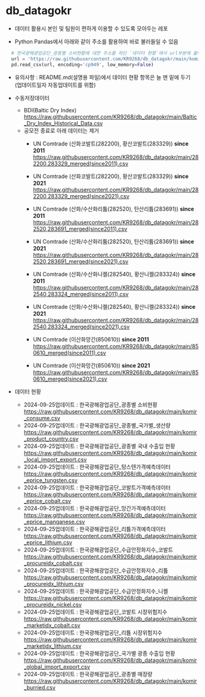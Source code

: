 # db_datagokr

* 데이터 활용시 본인 및 팀원이 편하게 이용할 수 있도록 모아두는 레포

* Python Pandas에서 아래와 같이 주소를 활용하여 바로 불러들일 수 있음
```python
  # 한국광해광업공단_광종별 소비현황에 대한 주소를 하단 `데이터 현황`에서 url부분에 붙여넣기
  url = 'https://raw.githubusercontent.com/KR9268/db_datagokr/main/komir_consume.csv'
  pd.read_csv(url, encoding='cp949', low_memory=False)
```

* 유의사항 : README.md(설명용 파일)에서 데이터 현황 항목은 늘 맨 밑에 두기 
  (업데이트일자 자동업데이트를 위함)

* 수동저장데이터
  * BDI(Baltic Dry Index)
https://raw.githubusercontent.com/KR9268/db_datagokr/main/Baltic_Dry_Index_Historical_Data.csv
  * 공모전 종료로 아래 데이터는 제거
    * UN Comtrade (산화코발트(282200), 황산코발트(283329)) **since 2011**
  https://raw.githubusercontent.com/KR9268/db_datagokr/main/282200,283329_merged(since2011).csv
    * UN Comtrade (산화코발트(282200), 황산코발트(283329)) **since 2021**
  https://raw.githubusercontent.com/KR9268/db_datagokr/main/282200,283329_merged(since2021).csv
  
    * UN Comtrade (산화/수산화리튬(282520), 탄산리튬(283691)) **since 2011**
  https://raw.githubusercontent.com/KR9268/db_datagokr/main/282520,283691_merged(since2011).csv
    * UN Comtrade (산화/수산화리튬(282520), 탄산리튬(283691)) **since 2021**
  https://raw.githubusercontent.com/KR9268/db_datagokr/main/282520,283691_merged(since2021).csv
  
    * UN Comtrade (산화/수산화니켈(282540), 황산니켈(283324)) **since 2011**
  https://raw.githubusercontent.com/KR9268/db_datagokr/main/282540,283324_merged(since2011).csv
    * UN Comtrade (산화/수산화니켈(282540), 황산니켈(283324)) **since 2021**
  https://raw.githubusercontent.com/KR9268/db_datagokr/main/282540,283324_merged(since2021).csv
  
    * UN Comtrade (이산화망간(850610)) **since 2011**
  https://raw.githubusercontent.com/KR9268/db_datagokr/main/850610_merged(since2011).csv
    * UN Comtrade (이산화망간(850610)) **since 2021**
  https://raw.githubusercontent.com/KR9268/db_datagokr/main/850610_merged(since2021).csv


* 데이터 현황

  *  2024-09-25업데이트 : 한국광해광업공단_광종별 소비현황
https://raw.githubusercontent.com/KR9268/db_datagokr/main/komir_consume.csv
  *  2024-09-25업데이트 : 한국광해광업공단_광종별_국가별_생산량
https://raw.githubusercontent.com/KR9268/db_datagokr/main/komir_product_country.csv
  *  2024-09-25업데이트 : 한국광해광업공단_광종별 국내 수출입 현황
https://raw.githubusercontent.com/KR9268/db_datagokr/main/komir_local_import_export.csv
  *  2024-09-25업데이트 : 한국광해광업공단_텅스텐가격예측데이터
https://raw.githubusercontent.com/KR9268/db_datagokr/main/komir_eprice_tungsten.csv
  *  2024-09-25업데이트 : 한국광해광업공단_코발트가격예측데이터
https://raw.githubusercontent.com/KR9268/db_datagokr/main/komir_eprice_cobalt.csv
  *  2024-09-25업데이트 : 한국광해광업공단_망간가격예측데이터
https://raw.githubusercontent.com/KR9268/db_datagokr/main/komir_eprice_manganese.csv
  *  2024-09-25업데이트 : 한국광해광업공단_리튬가격예측데이터
https://raw.githubusercontent.com/KR9268/db_datagokr/main/komir_eprice_lithium.csv
  *  2024-09-25업데이트 : 한국광해광업공단_수급안정화지수_코발트
https://raw.githubusercontent.com/KR9268/db_datagokr/main/komir_procureidx_cobalt.csv
  *  2024-09-25업데이트 : 한국광해광업공단_수급안정화지수_리튬 
https://raw.githubusercontent.com/KR9268/db_datagokr/main/komir_procureidx_lithium.csv
  *  2024-09-25업데이트 : 한국광해광업공단_수급안정화지수_니켈
https://raw.githubusercontent.com/KR9268/db_datagokr/main/komir_procureidx_nickel.csv
  *  2024-09-25업데이트 : 한국광해광업공단_코발트 시장위험지수
https://raw.githubusercontent.com/KR9268/db_datagokr/main/komir_marketidx_cobalt.csv
  *  2024-09-25업데이트 : 한국광해광업공단_리튬 시장위험지수
https://raw.githubusercontent.com/KR9268/db_datagokr/main/komir_marketidx_lithium.csv
  *  2024-09-25업데이트 : 한국광해광업공단_국가별 광종 수출입 현황
https://raw.githubusercontent.com/KR9268/db_datagokr/main/komir_global_import_export.csv
  *  2024-09-25업데이트 : 한국광해광업공단_광종별 매장량
https://raw.githubusercontent.com/KR9268/db_datagokr/main/komir_burried.csv
